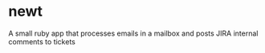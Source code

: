 # newt
A small ruby app that processes emails in a mailbox and posts JIRA internal comments to tickets
